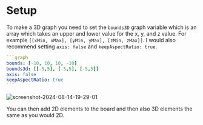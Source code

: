 # Setup

To make a 3D graph you need to set the `bounds3D` graph variable which is an array which takes an upper and lower value for the x, y, and z value. For example `[[xMin, xMax], [yMin, yMax], [zMin, zMax]]`. I would also recommend setting `axis: false` and `keepAspectRatio: true`.

````yaml
```graph
bounds: [-10, 10, 10, -10]
bounds3d: [[-5,5], [-5,5], [-5,5]]
axis: false
keepAspectRatio: true
```
````

![screenshot-2024-08-14-19-29-01](https://github.com/user-attachments/assets/6e42df7f-3860-429e-ae79-13465e3a66fa)

You can then add 2D elements to the board and then also 3D elements the same as you would 2D.
